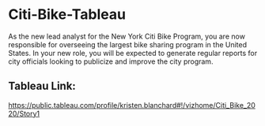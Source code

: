 # Citi-Bike-Tableau

As the new lead analyst for the New York Citi Bike Program, you are now responsible for overseeing the largest bike sharing program in the United States. In your new role, you will be expected to generate regular reports for city officials looking to publicize and improve the city program.

## Tableau Link:
https://public.tableau.com/profile/kristen.blanchard#!/vizhome/Citi_Bike_2020/Story1
